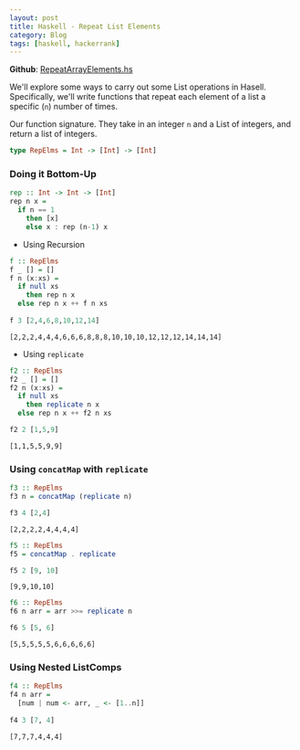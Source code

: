 ```yaml
---
layout: post
title: Haskell - Repeat List Elements
category: Blog
tags: [haskell, hackerrank]
---
```


**Github**: [RepeatArrayElements.hs](https://github.com/eloyekunle/haskell_snippets/blob/master/RepeatArrayElements.hs)

We'll explore some ways to carry out some List operations in Hasell.  
Specifically, we'll write functions that repeat each element of a list a specific (`n`) number of times.

Our function signature. They take in an integer `n` and a List of integers, and return a list of integers.


```haskell
type RepElms = Int -> [Int] -> [Int]
```

### Doing it Bottom-Up


```haskell
rep :: Int -> Int -> [Int]
rep n x =
  if n == 1
    then [x]
    else x : rep (n-1) x
```

- Using Recursion


```haskell
f :: RepElms
f _ [] = []
f n (x:xs) =
  if null xs
    then rep n x
  else rep n x ++ f n xs
  
f 3 [2,4,6,8,10,12,14]
```


    [2,2,2,4,4,4,6,6,6,8,8,8,10,10,10,12,12,12,14,14,14]


- Using `replicate`


```haskell
f2 :: RepElms
f2 _ [] = []
f2 n (x:xs) =
  if null xs
    then replicate n x
  else rep n x ++ f2 n xs

f2 2 [1,5,9]
```


    [1,1,5,5,9,9]


### Using `concatMap` with `replicate`


```haskell
f3 :: RepElms
f3 n = concatMap (replicate n)

f3 4 [2,4]
```


    [2,2,2,2,4,4,4,4]



```haskell
f5 :: RepElms
f5 = concatMap . replicate

f5 2 [9, 10]
```


    [9,9,10,10]



```haskell
f6 :: RepElms
f6 n arr = arr >>= replicate n

f6 5 [5, 6]
```


    [5,5,5,5,5,6,6,6,6,6]


### Using Nested ListComps


```haskell
f4 :: RepElms
f4 n arr =
  [num | num <- arr, _ <- [1..n]]
  
f4 3 [7, 4]
```


    [7,7,7,4,4,4]
